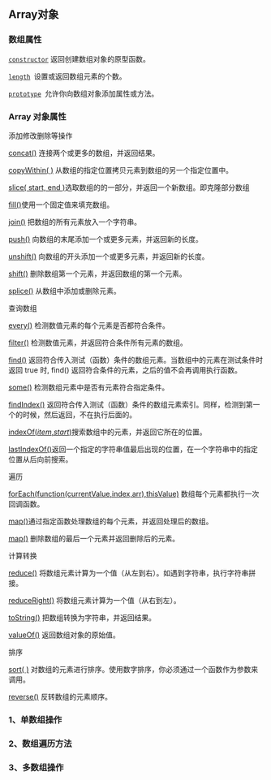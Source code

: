 ## Array对象

### 数组属性

[`constructor`](http://www.runoob.com/jsref/jsref-constructor-array.html) 返回创建数组对象的原型函数。

[`length`](http://www.runoob.com/jsref/jsref-length-array.html)` `设置或返回数组元素的个数。

[`prototype`](http://www.runoob.com/jsref/jsref-prototype-array.html)` `允许你向数组对象添加属性或方法。

### Array 对象属性

添加修改删除等操作

[concat\(\)](http://www.runoob.com/jsref/jsref-concat-array.html) 连接两个或更多的数组，并返回结果。

[copyWithin\( \)](http://www.runoob.com/jsref/jsref-copywithin.html) 从数组的指定位置拷贝元素到数组的另一个指定位置中。

[slice\( start, end \)](#)选取数组的的一部分，并返回一个新数组。即克隆部分数组

[fill\(\)](#)使用一个固定值来填充数组。

[join\(\)](#) 把数组的所有元素放入一个字符串。

[push\(\)](http://www.runoob.com/jsref/jsref-push.html) 向数组的末尾添加一个或更多元素，并返回新的长度。

[unshift\(\)](http://www.runoob.com/jsref/jsref-unshift.html) 向数组的开头添加一个或更多元素，并返回新的长度。

[shift\(\)](http://www.runoob.com/jsref/jsref-shift.html) 删除数组第一个元素，并返回数组的第一个元素。

[splice\(\)](http://www.runoob.com/jsref/jsref-splice.html) 从数组中添加或删除元素。





查询数组

[every\(\)](http://www.runoob.com/jsref/jsref-every.html)  检测数值元素的每个元素是否都符合条件。

[filter\(\)](http://www.runoob.com/jsref/jsref-filter.html) 检测数值元素，并返回符合条件所有元素的数组。

[find\(\)](http://www.runoob.com/jsref/jsref-find.html) 返回符合传入测试（函数）条件的数组元素。当数组中的元素在测试条件时返回 true 时, find\(\) 返回符合条件的元素，之后的值不会再调用执行函数。

[some\(\)](#) 检测数组元素中是否有元素符合指定条件。

[findIndex\(\)](http://www.runoob.com/jsref/jsref-findindex.html) 返回符合传入测试（函数）条件的数组元素索引。同样，检测到第一个的时候，然后返回，不在执行后面的。

[indexOf\(_item_,_start_\)](#)搜索数组中的元素，并返回它所在的位置。

[lastIndexOf\(\)](#)返回一个指定的字符串值最后出现的位置，在一个字符串中的指定位置从后向前搜索。



遍历

[forEach\(function\(currentValue,index,arr\),thisValue\)](http://www.runoob.com/jsref/jsref-foreach.html)  数组每个元素都执行一次回调函数。

[map\(\)](#)通过指定函数处理数组的每个元素，并返回处理后的数组。

[map\(\)](http://www.runoob.com/jsref/jsref-map.html) 删除数组的最后一个元素并返回删除后的元素。

计算转换

[reduce\(\)](http://www.runoob.com/jsref/jsref-reduce.html) 将数组元素计算为一个值（从左到右）。如遇到字符串，执行字符串拼接。

[reduceRight\(\)](http://www.runoob.com/jsref/jsref-reduceright.html) 将数组元素计算为一个值（从右到左）。

[toString\(\)](http://www.runoob.com/jsref/jsref-tostring-array.html) 把数组转换为字符串，并返回结果。

[valueOf\(\)](http://www.runoob.com/jsref/jsref-valueof-array.html) 返回数组对象的原始值。

排序

[sort\( \)](http://www.runoob.com/jsref/jsref-sort.html) 对数组的元素进行排序。使用数字排序，你必须通过一个函数作为参数来调用。

[reverse\(\)](#) 反转数组的元素顺序。



### 1、单数组操作

### 2、数组遍历方法

### 3、多数组操作



